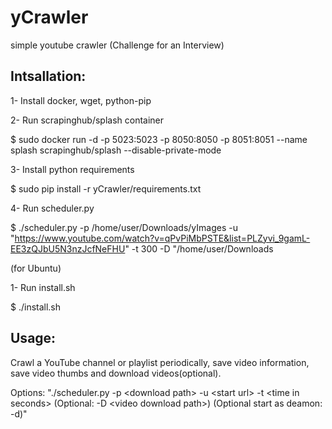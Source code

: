 # yCrawler
simple youtube crawler (Challenge for an Interview)

## Intsallation:
1- Install docker, wget, python-pip

2- Run scrapinghub/splash container

$ sudo docker run -d -p 5023:5023 -p 8050:8050 -p 8051:8051 --name splash scrapinghub/splash --disable-private-mode

3- Install python requirements

$ sudo pip install -r yCrawler/requirements.txt

4- Run scheduler.py

$ ./scheduler.py -p /home/user/Downloads/yImages -u "https://www.youtube.com/watch?v=qPvPiMbPSTE&list=PLZyvi_9gamL-EE3zQJbU5N3nzJcfNeFHU" -t 300 -D "/home/user/Downloads

(for Ubuntu)

1- Run install.sh

$ ./install.sh



## Usage:
Crawl a YouTube channel or playlist periodically, save video information, save video thumbs and download videos(optional).

Options: "./scheduler.py -p \<download path> -u \<start url> -t \<time in seconds> (Optional: -D \<video download path>) (Optional start as deamon: -d)"
